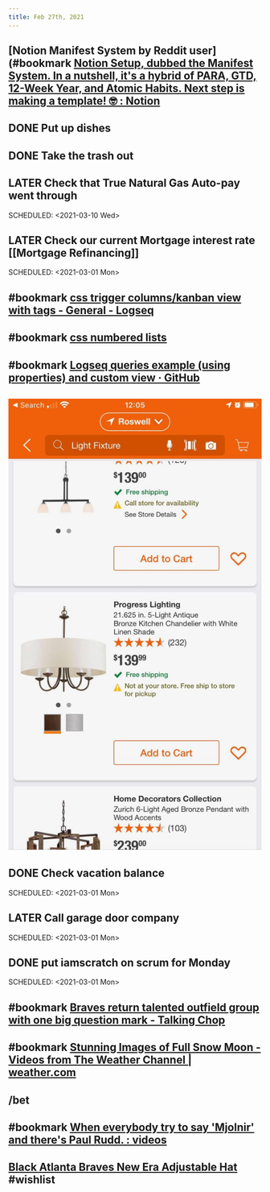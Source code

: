 ```yaml
---
title: Feb 27th, 2021
---
```


## [Notion Manifest System by Reddit user](#bookmark [Notion Setup, dubbed the Manifest System. In a nutshell, it&#x27;s a hybrid of PARA, GTD, 12-Week Year, and Atomic Habits. Next step is making a template! 🤓 : Notion](https://reddit.com/r/Notion/comments/ltde2w/notion_setup_dubbed_the_manifest_system_in_a/)
## DONE Put up dishes
## DONE Take the trash out
## LATER Check that True Natural Gas Auto-pay went through
SCHEDULED: <2021-03-10 Wed>
## LATER Check our current Mortgage interest rate [[Mortgage Refinancing]]
SCHEDULED: <2021-03-01 Mon>
## #bookmark [css trigger columns/kanban view with tags - General - Logseq](https://discuss.logseq.com/t/css-trigger-columns-kanban-view-with-tags/390)
## #bookmark [css numbered lists](https://twitter.com/hrdcrpxxx/status/1363052056324558848?s=21)
## #bookmark [Logseq queries example (using properties) and custom view  · GitHub](https://gist.github.com/tiensonqin/b319e19e6a1ef4659f24bb3b71d3d025)
## ![](./assets/202102271227.jpg)
## DONE Check vacation balance
SCHEDULED: <2021-03-01 Mon>
## LATER Call garage door company
SCHEDULED: <2021-03-01 Mon>
## DONE put iamscratch on scrum for Monday
SCHEDULED: <2021-03-01 Mon>
## #bookmark [Braves return talented outfield group with one big question mark - Talking Chop](https://www.talkingchop.com/2021/2/26/22300838/2021-atlanta-braves-season-preview-outfield-marcell-ozuna-ronald-acuna-jr-cristian-pache)
## #bookmark [Stunning Images of Full Snow Moon - Videos from The Weather Channel | weather.com](https://weather.com/science/space/video/stunning-images-of-full-snow-moon)
## /bet
## #bookmark [When everybody try to say &#x27;Mjolnir&#x27; and there&#x27;s Paul Rudd. : videos](https://reddit.com/r/videos/comments/ltko8z/when_everybody_try_to_say_mjolnir_and_theres_paul/)
## [Black Atlanta Braves New Era Adjustable Hat](https://www.mlbshop.com/atlanta-braves/mens-atlanta-braves-new-era-black-league-9forty-adjustable-hat/t-14884105+p-1451489830320+z-9-948885438?_ref=p-DLP:m-GRID:i-r10c2:po-32) #wishlist

